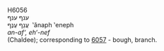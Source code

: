 <body>
  <p>H6056<br>  ענף    ענף  <br> עֲנַף  עֶנֶף  ‎  ‛ănaph  ‛eneph  <br><i>an-af‘,</i> <i>eh‘-nef </i><br>(Chaldee); corresponding to <a href="h6057.htm">6057</a>  - bough, branch.<br></p>
 </body>